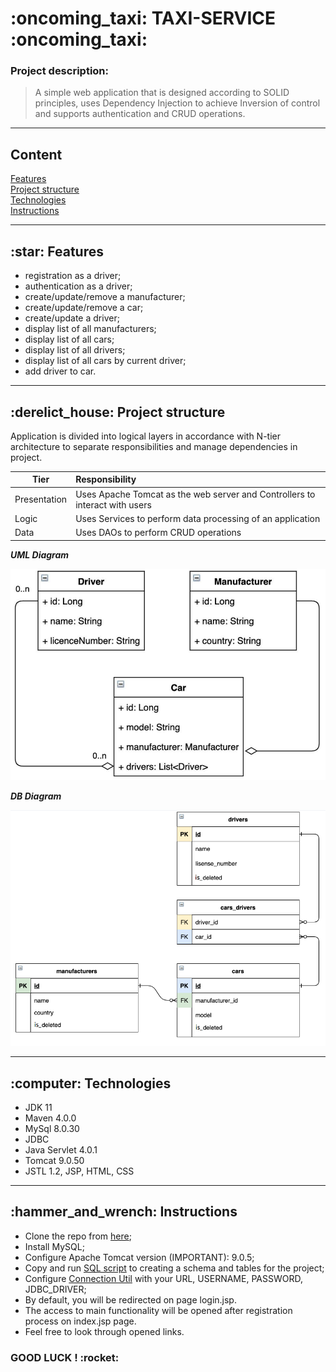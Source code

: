 <h1>
:oncoming_taxi: 
 TAXI-SERVICE 
:oncoming_taxi:
</h1> 

### Project description:
> A simple web application that is designed according to SOLID principles,
> uses Dependency Injection to achieve Inversion of control
> and supports authentication and CRUD operations.

___

## Content

<p>
<a href="#features">Features</a><br>
<a href="#project_structure">Project structure</a><br>
<a href="#technologies">Technologies</a><br>
<a href="#instructions">Instructions</a><br>
</p>

___

<h2 id="features">
:star: Features
</h2>

* registration as a driver;
* authentication as a driver;
* create/update/remove a manufacturer;
* create/update/remove a car;
* create/update a driver;
* display list of all manufacturers;
* display list of all cars;
* display list of all drivers;
* display list of all cars by current driver;
* add driver to car.

___

<h2 id="project_structure">
:derelict_house: Project structure
</h2>

Application is divided into logical layers in accordance with N-tier architecture to separate responsibilities
and manage dependencies in project.

| Tier         | Responsibility                                                              |
|--------------|:----------------------------------------------------------------------------|
| Presentation | Uses Apache Tomcat as the web server and Controllers to interact with users |
| Logic        | Uses Services to perform data processing of an application                  |
| Data         | Uses DAOs to perform CRUD operations                                        |

<b><i>UML Diagram</i></b>

<img src="img/umlDiagram.png" alt="umlDiagram" width="952">

<b><i>DB Diagram</i></b>

<img src="img/dbDiagram.png" alt="dbDiagram" width="883">

___

<h2 id="technologies">
:computer: Technologies
</h2>

* JDK 11
* Maven 4.0.0
* MySql 8.0.30
* JDBC
* Java Servlet 4.0.1
* Tomcat 9.0.50
* JSTL 1.2, JSP, HTML, CSS
___
<h2 id="instructions">
:hammer_and_wrench: Instructions
</h2>

* Clone the repo from [here](https://github.com/svitlana-tertyshna/taxi-service); 
* Install MySQL; 
* Configure Apache Tomcat version (IMPORTANT): 9.0.5; 
* Copy and run [SQL script](/src/main/resources/init_db.sql) to creating a schema and tables for the project; 
* Configure [Connection Util](/src/main/java/taxi/util/ConnectionUtil.java) with your URL, USERNAME, PASSWORD, JDBC_DRIVER; 
* By default, you will be redirected on page login.jsp. 
* The access to main functionality will be opened after registration process on index.jsp page. 
* Feel free to look through opened links.

<h3><b>GOOD LUCK !</b> :rocket:</h3>
